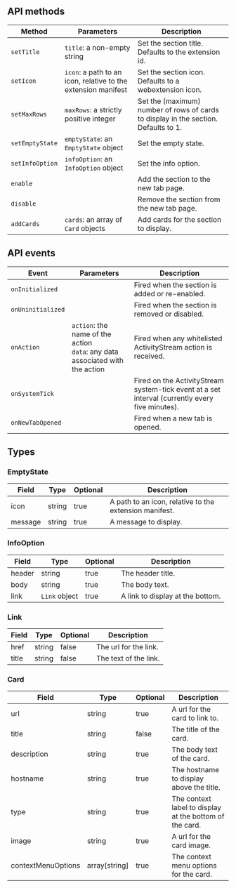 ## API methods

Method | Parameters | Description
--- | --- | ---
`setTitle` | `title`: a non-empty string | Set the section title. Defaults to the extension id.
`setIcon` | `icon`: a path to an icon, relative to the extension manifest | Set the section icon. Defaults to a webextension icon.
`setMaxRows` | `maxRows`: a strictly positive integer | Set the (maximum) number of rows of cards to display in the section. Defaults to 1.
`setEmptyState` | `emptyState`: an `EmptyState` object | Set the empty state.
`setInfoOption` | `infoOption`: an `InfoOption` object | Set the info option.
`enable` | | Add the section to the new tab page.
`disable` | | Remove the section from the new tab page.
`addCards` | `cards`: an array of `Card` objects | Add cards for the section to display.

## API events

Event | Parameters | Description
--- | --- | ---
`onInitialized` | | Fired when the section is added or re-enabled.
`onUninitialized` | | Fired when the section is removed or disabled.
`onAction` | `action`: the name of the action<br/>`data`: any data associated with the action | Fired when any whitelisted ActivityStream action is received.
`onSystemTick` | | Fired on the ActivityStream system-tick event at a set interval (currently every five minutes).
`onNewTabOpened` | | Fired when a new tab is opened.

## Types

### EmptyState

Field | Type | Optional | Description
--- | --- | --- | ---
icon | string | true | A path to an icon, relative to the extension manifest.
message | string | true | A message to display.

### InfoOption

Field | Type | Optional | Description
--- | --- | --- | ---
header | string | true | The header title.
body | string | true | The body text.
link | `Link` object | true | A link to display at the bottom.

### Link
Field | Type | Optional | Description
--- | --- | --- | ---
href | string | false | The url for the link.
title | string | false | The text of the link.

### Card

Field | Type | Optional | Description
--- | --- | --- | ---
url | string | true | A url for the card to link to.
title | string | false | The title of the card.
description | string | true | The body text of the card.
hostname | string | true | The hostname to display above the title.
type | string | true | The context label to display at the bottom of the card.
image | string | true | A url for the card image.
contextMenuOptions | array[string] | true | The context menu options for the card.
